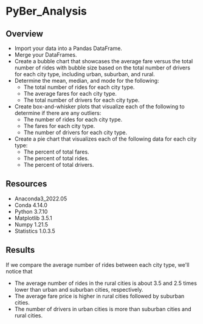 # PyBer_Analysis

## Overview
- Import your data into a Pandas DataFrame.
- Merge your DataFrames.
- Create a bubble chart that showcases the average fare versus the total number of rides with bubble size based on the total number of drivers for each city type, including urban, suburban, and rural.
- Determine the mean, median, and mode for the following:
  - The total number of rides for each city type.
  - The average fares for each city type.
  - The total number of drivers for each city type.
- Create box-and-whisker plots that visualize each of the following to determine if there are any outliers:
  - The number of rides for each city type.
  - The fares for each city type.
  - The number of drivers for each city type.
- Create a pie chart that visualizes each of the following data for each city type:
  - The percent of total fares.
  - The percent of total rides.
  - The percent of total drivers.

## Resources
- Anaconda3_2022.05
- Conda 4.14.0
- Python 3.7.10
- Matplotlib 3.5.1
- Numpy 1.21.5
- Statistics 1.0.3.5

## Results
If we compare the average number of rides between each city type, we'll notice that 
- The average number of rides in the rural cities is about 3.5 and 2.5 times lower than urban and suburban cities, respectively.
- The average fare price is higher in rural cities followed by suburban cities.
- The number of drivers in urban cities is more than suburban cities and rural cities.
